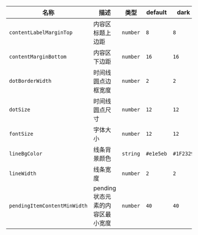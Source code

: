 | 名称 | 描述 | 类型 | default | dark |
|---|---|---|---|---|
| `contentLabelMarginTop` | 内容区标题上边距 | `number` | `8` | `8` |
| `contentMarginBottom` | 内容区下边距 | `number` | `16` | `16` |
| `dotBorderWidth` | 时间线圆点边框宽度 | `number` | `2` | `2` |
| `dotSize` | 时间线圆点尺寸 | `number` | `12` | `12` |
| `fontSize` | 字体大小 | `number` | `12` | `12` |
| `lineBgColor` | 线条背景颜色 | `string` | `#e1e5eb` | `#1F2329` |
| `lineWidth` | 线条宽度 | `number` | `2` | `2` |
| `pendingItemContentMinWidth` | pending状态元素的内容区最小宽度 | `number` | `40` | `40` |
